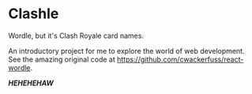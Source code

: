 # Clashle
Wordle, but it's Clash Royale card names.

An introductory project for me to explore the world of web development. See the amazing original code at https://github.com/cwackerfuss/react-wordle.

***HEHEHEHAW***